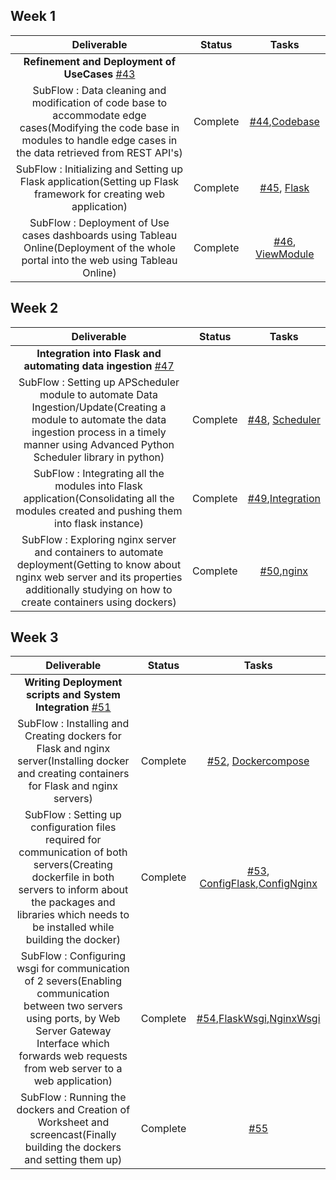 ## Week 1

| Deliverable | Status | Tasks |
| :---: | :---: | :---: |
| **Refinement and Deployment of UseCases** [#43](https://dev.azure.com/sgadipa/CSC%20510%20-%20Analytics%20Portal/_workitems/edit/43) |
| SubFlow : Data cleaning and modification of code base to accommodate edge cases(Modifying the code base in modules to handle edge cases in the data retrieved from REST API's)   | Complete | [#44](https://dev.azure.com/sgadipa/CSC%20510%20-%20Analytics%20Portal/_workitems/edit/44),[Codebase](https://github.ncsu.edu/sgadipa/csc510-project/tree/master/backend/flask/app) |
| SubFlow : Initializing and Setting up Flask application(Setting up Flask framework for creating web application)  | Complete | [#45](https://dev.azure.com/sgadipa/CSC%20510%20-%20Analytics%20Portal/_workitems/edit/45), [Flask](https://github.ncsu.edu/sgadipa/csc510-project/tree/master/backend/flask) |
| SubFlow : Deployment of Use cases dashboards using Tableau Online(Deployment of the whole portal into the web using Tableau Online)  | Complete | [#46](https://dev.azure.com/sgadipa/CSC%20510%20-%20Analytics%20Portal/_workitems/edit/46), [ViewModule](https://github.ncsu.edu/sgadipa/csc510-project/blob/master/backend/flask/app/views.py) |



## Week 2


| Deliverable | Status | Tasks |
| :---: | :---: | :---: |
| **Integration into Flask and automating data ingestion** [#47](https://dev.azure.com/sgadipa/CSC%20510%20-%20Analytics%20Portal/_workitems/edit/47) |
| SubFlow : Setting up APScheduler module to automate Data Ingestion/Update(Creating a module to automate the data ingestion process in a timely manner using Advanced Python Scheduler library in python)   | Complete | [#48](https://dev.azure.com/sgadipa/CSC%20510%20-%20Analytics%20Portal/_workitems/edit/48), [Scheduler](https://github.ncsu.edu/sgadipa/csc510-project/blob/master/backend/flask/app/schedule.py) |
| SubFlow : Integrating all the modules into Flask application(Consolidating all the modules created and pushing them into flask instance) | Complete | [#49](https://dev.azure.com/sgadipa/CSC%20510%20-%20Analytics%20Portal/_workitems/edit/49),[Integration](https://github.ncsu.edu/sgadipa/csc510-project/tree/master/backend/flask/app)  |
| SubFlow : Exploring nginx server and containers to automate deployment(Getting to know about nginx web server and its properties additionally studying on how to create containers using dockers)  | Complete | [#50](https://dev.azure.com/sgadipa/CSC%20510%20-%20Analytics%20Portal/_workitems/edit/50),[nginx](https://github.ncsu.edu/sgadipa/csc510-project/tree/master/backend/nginx) |


## Week 3


| Deliverable | Status | Tasks |
| :---: | :---: | :---: |
| **Writing Deployment scripts and System Integration** [#51](https://dev.azure.com/sgadipa/CSC%20510%20-%20Analytics%20Portal/_workitems/edit/51) |
| SubFlow : Installing and Creating dockers for Flask and nginx server(Installing docker and creating containers for Flask and nginx servers)  | Complete | [#52](https://dev.azure.com/sgadipa/CSC%20510%20-%20Analytics%20Portal/_workitems/edit/52), [Dockercompose](https://github.ncsu.edu/sgadipa/csc510-project/blob/master/backend/docker-compose.yml)|
| SubFlow : Setting up configuration files required for communication of both servers(Creating dockerfile in both servers to inform about the packages and libraries which needs to be installed while building the docker)  | Complete | [#53](https://dev.azure.com/sgadipa/CSC%20510%20-%20Analytics%20Portal/_workitems/edit/53), [ConfigFlask](https://github.ncsu.edu/sgadipa/csc510-project/blob/master/backend/flask/Dockerfile),[ConfigNginx](https://github.ncsu.edu/sgadipa/csc510-project/blob/master/backend/nginx/Dockerfile)  |
| SubFlow : Configuring wsgi for communication of 2 severs(Enabling communication between two servers using ports, by Web Server Gateway Interface which forwards web requests from web server to a web application)  | Complete | [#54](https://dev.azure.com/sgadipa/CSC%20510%20-%20Analytics%20Portal/_workitems/edit/54),[FlaskWsgi](https://github.ncsu.edu/sgadipa/csc510-project/blob/master/backend/flask/app.ini),[NginxWsgi](https://github.ncsu.edu/sgadipa/csc510-project/blob/master/backend/nginx/nginx.conf) |
| SubFlow : Running the dockers and Creation of Worksheet and screencast(Finally building the dockers and setting them up)  | Complete | [#55](https://dev.azure.com/sgadipa/CSC%20510%20-%20Analytics%20Portal/_workitems/edit/55) |

